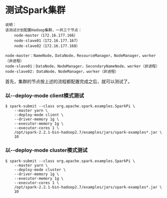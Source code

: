 测试Spark集群
=================================================================================
```
说明：
该测试计划配置Hadoop集群，一共三个节点：
    node-master（172.16.177.166）
    node-slave01（172.16.177.167）
    node-slave02（172.16.177.168）

node-master：NameNode，DataNode，ResourceManager，NodeManager，worker（非进程）
node-slave01：DataNode，NodeManager，SecondaryNameNode，worker（非进程）
node-slave02: DataNode，NodeManager，worker（非进程）
```


首先，集群的节点按上述的流程都配置完成之后，就可以测试了。

### 以--deploy-mode client模式测试
```shell
$ spark-submit --class org.apache.spark.examples.SparkPi \
    --master yarn \
    --deploy-mode client \
    --driver-memory 1g \
    --executor-memory 1g \
    --executor-cores 1 \
    /opt/spark-2.2.1-bin-hadoop2.7/examples/jars/spark-examples*.jar \
    10
```

### 以--deploy-mode cluster模式测试
```shell
$ spark-submit --class org.apache.spark.examples.SparkPi \
    --master yarn \
    --deploy-mode cluster \
    --driver-memory 1g \
    --executor-memory 1g \
    --executor-cores 1 \
    /opt/spark-2.2.1-bin-hadoop2.7/examples/jars/spark-examples*.jar \
    10
```

